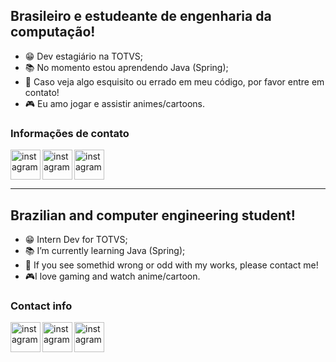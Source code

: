 ## Brasileiro e estudeante de engenharia da computação!
- 😁 Dev estagiário na TOTVS;
- 📚 No momento estou aprendendo Java (Spring);
- 🤝 Caso veja algo esquisito ou errado em meu código, por favor entre em contato!
- 🎮 Eu amo jogar e assistir animes/cartoons.

### Informações de contato

[<img align='left' alt='instagram' width='48px' src='https://cdn.jsdelivr.net/npm/simple-icons@v3/icons/linkedin.svg'/>][LinkedIn]
[<img align='left' alt='instagram' width='48px' src='https://cdn.jsdelivr.net/npm/simple-icons@v3/icons/instagram.svg' />][Instagram]
[<img align='left' alt='instagram' width='48px' src='https://cdn.jsdelivr.net/npm/simple-icons@v3/icons/twitter.svg' />][Twitter] <br />

<br />
<hr />

## Brazilian and computer engineering student!
- 😁 Intern Dev for TOTVS;
- 📚 I’m currently learning Java (Spring);
- 🤝 If you see somethid wrong or odd with my works, please contact me!
- 🎮I love gaming and watch anime/cartoon.

### Contact info

[<img align='left' alt='instagram' width='48px' src='https://cdn.jsdelivr.net/npm/simple-icons@v3/icons/linkedin.svg'/>][LinkedIn]
[<img align='left' alt='instagram' width='48px' src='https://cdn.jsdelivr.net/npm/simple-icons@v3/icons/instagram.svg' />][Instagram]
[<img align='left' alt='instagram' width='48px' src='https://cdn.jsdelivr.net/npm/simple-icons@v3/icons/twitter.svg' />][Twitter] <br />

[LinkedIn]: https://www.linkedin.com/in/caiozirretta/
[Instagram]: https://www.instagram.com/caiozirretta/
[Twitter]: https://twitter.com/hidrogenario
